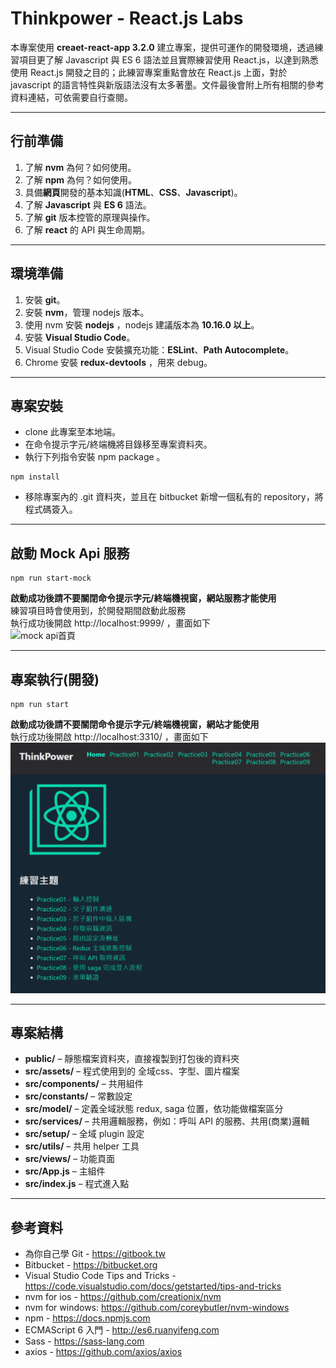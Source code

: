 # Thinkpower - React.js Labs #
本專案使用 **creaet-react-app 3.2.0** 建立專案，提供可運作的開發環境，透過練習項目更了解 Javascript 與 ES 6 語法並且實際練習使用 React.js，以達到熟悉使用 React.js 開發之目的；此練習專案重點會放在 React.js 上面，對於 javascript 的語言特性與新版語法沒有太多著墨。文件最後會附上所有相關的參考資料連結，可依需要自行查閱。

***
## 行前準備 ##
1. 了解 **nvm** 為何？如何使用。
2. 了解 **npm** 為何？如何使用。
3. 具備**網頁**開發的基本知識(**HTML**、**CSS**、**Javascript**)。
4. 了解 **Javascript** 與 **ES 6** 語法。  
5. 了解 **git** 版本控管的原理與操作。
6. 了解 **react** 的 API 與生命周期。

***
## 環境準備 ##
1. 安裝 **git**。
2. 安裝 **nvm**，管理 nodejs 版本。
3. 使用 nvm 安裝 **nodejs** ，nodejs 建議版本為 **10.16.0 以上**。
4. 安裝 **Visual Studio Code**。
5. Visual Studio Code 安裝擴充功能：**ESLint**、**Path Autocomplete**。
6. Chrome 安裝 **redux-devtools** ，用來 debug。 

***
## 專案安裝 ##
* clone 此專案至本地端。
* 在命令提示字元/終端機將目錄移至專案資料夾。
* 執行下列指令安裝 npm package 。  
```
npm install
```
* 移除專案內的 .git 資料夾，並且在 bitbucket 新增一個私有的 repository，將程式碼簽入。  

***
## 啟動 Mock Api 服務 ##
```
npm run start-mock
```
**啟動成功後請不要關閉命令提示字元/終端機視窗，網站服務才能使用**  
練習項目時會使用到，於開發期間啟動此服務  
執行成功後開啟 http://localhost:9999/ ，畫面如下  
![mock api首頁](readmeImg/mock_api_live.png )  

***
## 專案執行(開發) ##
```
npm run start
```
**啟動成功後請不要關閉命令提示字元/終端機視窗，網站才能使用**  
執行成功後開啟 http://localhost:3310/ ，畫面如下  
![網站首頁](src/assets/images/readme/home.png)  

***
## 專案結構 ##
* **public/** – 靜態檔案資料夾，直接複製到打包後的資料夾  
* **src/assets/** – 程式使用到的 全域css、字型、圖片檔案  
* **src/components/** – 共用組件  
* **src/constants/** – 常數設定  
* **src/model/** – 定義全域狀態 redux, saga 位置，依功能做檔案區分   
* **src/services/** – 共用邏輯服務，例如：呼叫 API 的服務、共用(商業)邏輯  
* **src/setup/** – 全域 plugin 設定  
* **src/utils/** – 共用 helper 工具  
* **src/views/** – 功能頁面  
* **src/App.js** – 主組件  
* **src/index.js** – 程式進入點  

***
## 參考資料 ##
* 為你自己學 Git - https://gitbook.tw
* Bitbucket - https://bitbucket.org
* Visual Studio Code Tips and Tricks - https://code.visualstudio.com/docs/getstarted/tips-and-tricks  
* nvm for ios - https://github.com/creationix/nvm 
* nvm for windows: https://github.com/coreybutler/nvm-windows 
* npm - https://docs.npmjs.com
* ECMAScript 6 入門 - http://es6.ruanyifeng.com
* Sass - https://sass-lang.com
* axios - https://github.com/axios/axios  
